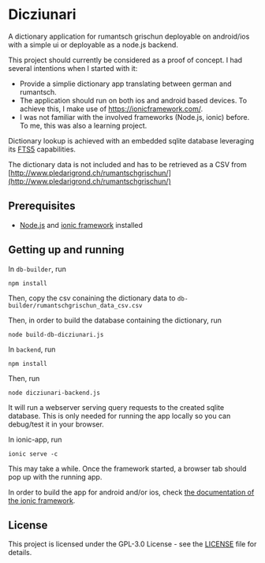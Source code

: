 # Dicziunari

A dictionary application for rumantsch grischun deployable on android/ios with a simple ui or deployable as a node.js backend.

This project should currently be considered as a proof of concept. I had several intentions when I started with it:
* Provide a simplie dictionary app translating between german and rumantsch.
* The application should run on both ios and android based devices. To achieve this, I make use of https://ionicframework.com/.
* I was not familiar with the involved frameworks (Node.js, ionic) before. To me, this was also a learning project.

Dictionary lookup is achieved with an embedded sqlite database leveraging its [FTS5](https://www.sqlite.org/fts5.html) capabilities.

The dictionary data is not included and has to be retrieved as a CSV from [http://www.pledarigrond.ch/rumantschgrischun/](http://www.pledarigrond.ch/rumantschgrischun/)

## Prerequisites
* [Node.js](https://nodejs.org/) and [ionic framework](https://ionicframework.com/docs/cli/#installation) installed

## Getting up and running
In `db-builder`, run
```
npm install
```
Then, copy the csv conaining the dictionary data to `db-builder/rumantschgrischun_data_csv.csv`

Then, in order to build the database containing the dictionary, run
```
node build-db-dicziunari.js
```

In `backend`, run
```
npm install
```
Then, run
```
node dicziunari-backend.js
```
It will run a webserver serving query requests to the created sqlite database. This is only needed for running the app locally so you can debug/test it in your browser.

In ionic-app, run
```
ionic serve -c
```
This may take a while. Once the framework started, a browser tab should pop up with the running app.

In order to build the app for android and/or ios, check [the documentation of the ionic framework](https://ionicframework.com/docs/intro/deploying/).

## License

This project is licensed under the GPL-3.0 License - see the [LICENSE](LICENSE) file for details.

